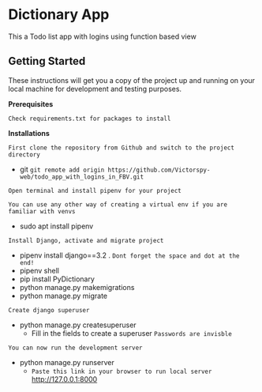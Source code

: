 # Dictionary App

This a Todo list app with logins using function based view

## Getting Started

These instructions will get you a copy of the project up and running on your local machine for development and testing
purposes.

**Prerequisites**

```
Check requirements.txt for packages to install
```

**Installations**

```
First clone the repository from Github and switch to the project directory
```

* git `git remote add origin https://github.com/Victorspy-web/todo_app_with_logins_in_FBV.git`

```
Open terminal and install pipenv for your project
```

`
You can use any other way of creating a virtual env if you are familiar with venvs
`

* sudo apt install pipenv

```
Install Django, activate and migrate project
```

* pipenv install django==3.2 . `Dont forget the space and dot at the end!`
* pipenv shell
* pip install PyDictionary
* python manage.py makemigrations
* python manage.py migrate

```
Create django superuser
```

* python manage.py createsuperuser
    * Fill in the fields to create a superuser `Passwords are invisble`

```
You can now run the development server
```

* python manage.py runserver
    * `Paste this link in your browser to run local server` http://127.0.0.1:8000
